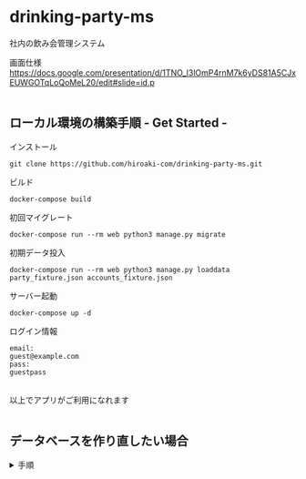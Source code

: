 # drinking-party-ms
社内の飲み会管理システム


画面仕様
https://docs.google.com/presentation/d/1TNO_l3lOmP4rnM7k6yDS81A5CJxEUWGOTqLoQoMeL20/edit#slide=id.p
<br>
<br>
## ローカル環境の構築手順 - Get Started -

インストール
```Git
git clone https://github.com/hiroaki-com/drinking-party-ms.git
```

ビルド
```Docker
docker-compose build
```

初回マイグレート
```Docker
docker-compose run --rm web python3 manage.py migrate
```

初期データ投入
```Docker
docker-compose run --rm web python3 manage.py loaddata party_fixture.json accounts_fixture.json
```

サーバー起動
```
docker-compose up -d
```

ログイン情報
```
email:
guest@example.com
pass:
guestpass
```

<br>
以上でアプリがご利用になれます
<br>
<br>

## データベースを作り直したい場合
<details>
    <summary>手順</summary>
<br>

サーバー起動
```
docker-compose up -d
```

dockerのDBコンテナへ入る<br>
```
docker-compose exec db bash
```

PostgreSQL へ接続<br>
```
psql -U postgres
```

DBをDrop<br>
```
DROP SCHEMA public CASCADE;
```

DBのスキーマを作成<br>
```
CREATE SCHEMA public;
```
マイグレート
```Docker
docker-compose exec web python3 manage.py migrate
```
<br>
</details>

